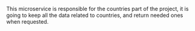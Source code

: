 This microservice is responsible for the countries part of the project,
it is going to keep all the data related to countries, and return needed ones
when requested.